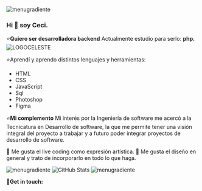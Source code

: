 
![menugradiente](https://user-images.githubusercontent.com/91616144/158722142-bda1de5d-9481-4d7c-838c-95e1d658e89c.png)
### Hi 👋 soy Ceci.

⭐**Quiero ser desarrolladora backend** 
  Actualmente estudio para serlo: **php.** ![LOGOCELESTE](https://user-images.githubusercontent.com/91616144/158722405-13e6bf03-20b9-4afa-b525-b0c62c074ac9.png)

⭐Aprendí y aprendo distintos lenguajes y herramientas:

- HTML
- CSS
- JavaScript
- Sql
- Photoshop
- Figma

⭐**Mi complemento**
Mi interés por la Ingeniería de software me acercó a la Tecnicatura en Desarrollo de software, la que me permite tener una visión integral del proyecto a trabajar y a futuro poder integrar proyectos de desarrollo de software.


🤍 Me gusta el live coding como expresión artística.
🤍 Me gusta el diseño en general y trato de incorporarlo en todo lo que haga.

![menugradiente](https://user-images.githubusercontent.com/91616144/158722142-bda1de5d-9481-4d7c-838c-95e1d658e89c.png)
![GitHub Stats](https://github-readme-stats.vercel.app/api?username=CeciliaSalinas&theme=)
![menugradiente](https://user-images.githubusercontent.com/91616144/158722142-bda1de5d-9481-4d7c-838c-95e1d658e89c.png)

🖤**Get in touch:**
